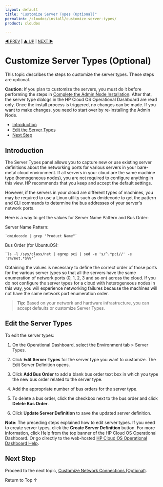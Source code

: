 ```yaml
---
layout: default
title: "Customize Server Types (Optional)"
permalink: /cloudos/install/customize-server-types/
product: cloudos

---
```

<!--PUBLISHED-->

<script>

function PageRefresh {
onLoad="window.refresh"
}

PageRefresh();

</script>


<p style="font-size: small;"> <a href="/cloudos/install/admin-node-prerequisites/">&#9664; PREV</a> | <a href="/cloudos/install/">&#9650; UP</a> | <a href="/cloudos/install/customize-network-settings/">NEXT &#9654;</a> </p>



# Customize Server Types (Optional)

This topic describes the steps to customize the server types. These steps are optional. 

**Caution:** If you plan to customize the servers, you must do it before performing the steps in [Complete the Admin Node Installation](/cloudos/install/complete-admin-node-installation/). 
After that, the server type dialogs in the HP Cloud OS Operational Dashboard are read only. Once the install process is triggered, no changes can be made. 
If you want to make changes, you need to start over by re-installing the Admin Node.  

* [Introduction](#introduction)
* [Edit the Server Types](#edit-the-server-types)
* [Next Step](#next-step)

## Introduction

The Server Types panel allows you to capture new or use existing server definitions about the networking ports for various servers in your bare-metal cloud environment. If all servers in your
cloud are the same machine type (homogeneous nodes), you are not required to configure anything in this view. HP recommends that you keep and accept the default settings.

However, if the servers in your cloud are different types of machines, you may be required to use a Linux utility such as dmidecode to get the pattern and CLI commands to determine the bus
addresses of your server's network ports.

Here is a way to get the values for Server Name Pattern and Bus Order:

Server Name Pattern:

    `dmidecode | grep "Product Name"`

Bus Order (for UbuntuOS):

    `ls -l /sys/class/net | egrep pci | sed -e 's/^.*pci//' -e 's%/net.*$%%'`

Obtaining the values is necessary to define the correct order of those ports for the various server types so that all the servers have the same enumeration of network ports (0, 1, 2, 3 and so on) across the cloud. If
you do not configure the server types for a cloud with heterogeneous nodes in this way, you will experience networking failures because the machines will not have the same network port
enumeration order.

> **Tip:** Based on your network and hardware infrastructure, you can accept defaults or customize Server Types.

## Edit the Server Types

To edit the server types:

1. On the Operational Dashboard, select the Environment tab > Server Types.

2. Click **Edit Server Types** for the server type you want to customize. The Edit Server Definition opens.

3. Click **Add Bus Order** to add a blank bus order text box in which you type the new bus order related to the server type.

4. Add the appropriate number of bus orders for the server type.

5. To delete a bus order, click the checkbox next to the bus order and click **Delete Bus Order**.

6. Click **Update Server Definition** to save the updated server definition.

**Note:** The preceding steps explained how to edit server types. If you need to create server types, click the **Create Server Definition** button. 
For more information, click Help from the top banner of the HP Cloud OS Operational Dashboard. Or go directly to the web-hosted [HP Cloud OS Operational Dashboard Help](/cloudos/manage/operational-dashboard/).

## Next Step

Proceed to the next topic, [Customize Network Connections (Optional)](/cloudos/install/customize-network-connections/).

<a href="#top" style="padding:14px 0px 14px 0px; text-decoration: none;"> Return to Top &#8593; </a>


